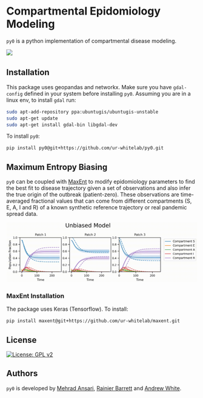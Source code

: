 # Compartmental Epidomiology Modeling

``py0`` is a python implementation of compartmental disease modeling.

![](docs/source/img/py_0.gif)

## Installation

This package uses geopandas and networkx. Make sure you have ``gdal-config`` defined in your system before installing ``py0``. Assuming you are in a linux env, to install ``gdal`` run:
```sh
sudo apt-add-repository ppa:ubuntugis/ubuntugis-unstable
sudo apt-get update
sudo apt-get install gdal-bin libgdal-dev
```
To install ``py0``:
```sh
pip install py0@git+https://github.com/ur-whitelab/py0.git
```

## Maximum Entropy Biasing

``py0`` can be coupled with [MaxEnt](https://github.com/ur-whitelab/maxent) to modify epidomiology parameters to find the best fit to disease trajectory given a set of observations and also infer the true origin of the outbreak (patient-zero). These observations are time-averaged fractional values that can come from different compartments (S, E, A, I and R) of a known synthetic reference trajectory or real pandemic spread data. 

![](docs/source/img/MaxEnt.gif)

### MaxEnt Installation

The package uses Keras (Tensorflow). To install:
```sh
pip install maxent@git+https://github.com/ur-whitelab/maxent.git
```

## License

[![License: GPL v2](https://img.shields.io/badge/License-GPL%20v2-blue.svg)](https://www.gnu.org/licenses/old-licenses/gpl-2.0.en.html)

## Authors

``py0`` is developed by [Mehrad Ansari](mehrad.ans@gmail.com), [Rainier Barrett](rbarret8@ur.rochester.edu) and [Andrew White](andrew.white@rochester.edu).
